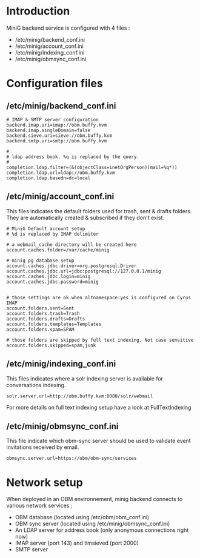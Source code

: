# Introduction #

MiniG backend service is configured with 4 files :
  * /etc/minig/backend\_conf.ini
  * /etc/minig/account\_conf.ini
  * /etc/minig/indexing\_conf.ini
  * /etc/minig/obmsync\_conf.ini

# Configuration files #

## /etc/minig/backend\_conf.ini ##

```
# IMAP & SMTP server configuration
backend.imap.uri=imap://obm.buffy.kvm
backend.imap.singleDomain=false
backend.sieve.uri=sieve://obm.buffy.kvm
backend.smtp.uri=smtp://obm.buffy.kvm

#
# ldap address book. %q is replaced by the query.
#
completion.ldap.filter=(&(objectClass=inetOrgPerson)(mail=%q*))
completion.ldap.url=ldap://obm.buffy.kvm
completion.ldap.basedn=dc=local
```

## /etc/minig/account\_conf.ini ##

This files indicates the default folders used for trash, sent & drafts folders. They are automatically created & subscribed if they don't exist.

```
# MiniG Default account setup
# %d is replaced by IMAP delimiter

# a webmail_cache directory will be created here
account.caches.folder=/var/cache/minig

# minig pg database setup
account.caches.jdbc.driver=org.postgresql.Driver
account.caches.jdbc.url=jdbc:postgresql://127.0.0.1/minig
account.caches.jdbc.login=minig
account.caches.jdbc.password=minig


# those settings are ok when altnamespace:yes is configured on Cyrus IMAP
account.folders.sent=Sent
account.folders.trash=Trash
account.folders.drafts=Drafts
account.folders.templates=Templates
account.folders.spam=SPAM

# those folders are skipped by full text indexing. Not case sensitive
account.folders.skipped=spam,junk
```

## /etc/minig/indexing\_conf.ini ##

This files indicates where a solr indexing server is available for conversations indexing.

```
solr.server.url=http://obm.buffy.kvm:8080/solr/webmail
```

For more details on full text indexing setup have a look at FullTextIndexing

## /etc/minig/obmsync\_conf.ini ##

This file indicate which obm-sync server should be used to validate event invitations received by email.

```
obmsync.server.url=https://obm/obm-sync/services
```

# Network setup #

When deployed in an OBM environnement, minig backend connects to various network services :
  * OBM database (located using /etc/obm/obm\_conf.ini)
  * OBM sync server (located using /etc/minig/obmsync\_conf.ini)
  * An LDAP server for address book (only anonymous connections right now)
  * IMAP server (port 143) and timsieved (port 2000)
  * SMTP server